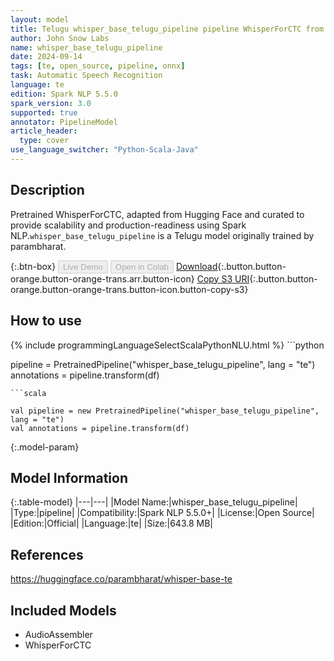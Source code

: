 ```yaml
---
layout: model
title: Telugu whisper_base_telugu_pipeline pipeline WhisperForCTC from parambharat
author: John Snow Labs
name: whisper_base_telugu_pipeline
date: 2024-09-14
tags: [te, open_source, pipeline, onnx]
task: Automatic Speech Recognition
language: te
edition: Spark NLP 5.5.0
spark_version: 3.0
supported: true
annotator: PipelineModel
article_header:
  type: cover
use_language_switcher: "Python-Scala-Java"
---
```


## Description

Pretrained WhisperForCTC, adapted from Hugging Face and curated to provide scalability and production-readiness using Spark NLP.`whisper_base_telugu_pipeline` is a Telugu model originally trained by parambharat.

{:.btn-box}
<button class="button button-orange" disabled>Live Demo</button>
<button class="button button-orange" disabled>Open in Colab</button>
[Download](https://s3.amazonaws.com/auxdata.johnsnowlabs.com/public/models/whisper_base_telugu_pipeline_te_5.5.0_3.0_1726332580980.zip){:.button.button-orange.button-orange-trans.arr.button-icon}
[Copy S3 URI](s3://auxdata.johnsnowlabs.com/public/models/whisper_base_telugu_pipeline_te_5.5.0_3.0_1726332580980.zip){:.button.button-orange.button-orange-trans.button-icon.button-copy-s3}

## How to use



<div class="tabs-box" markdown="1">
{% include programmingLanguageSelectScalaPythonNLU.html %}
```python

pipeline = PretrainedPipeline("whisper_base_telugu_pipeline", lang = "te")
annotations =  pipeline.transform(df)   

```
```scala

val pipeline = new PretrainedPipeline("whisper_base_telugu_pipeline", lang = "te")
val annotations = pipeline.transform(df)

```
</div>

{:.model-param}
## Model Information

{:.table-model}
|---|---|
|Model Name:|whisper_base_telugu_pipeline|
|Type:|pipeline|
|Compatibility:|Spark NLP 5.5.0+|
|License:|Open Source|
|Edition:|Official|
|Language:|te|
|Size:|643.8 MB|

## References

https://huggingface.co/parambharat/whisper-base-te

## Included Models

- AudioAssembler
- WhisperForCTC